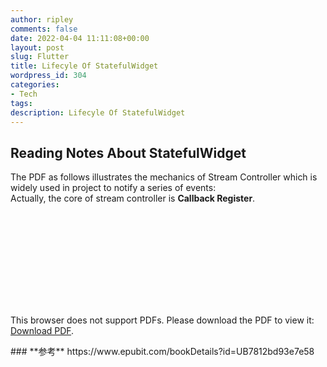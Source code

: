 ```yaml
---
author: ripley
comments: false
date: 2022-04-04 11:11:08+00:00
layout: post
slug: Flutter
title: Lifecyle Of StatefulWidget
wordpress_id: 304
categories:
- Tech
tags:
description: Lifecyle Of StatefulWidget
---
```

## **Reading Notes About StatefulWidget**   
The PDF as follows illustrates the mechanics of Stream Controller which is widely used in project to notify a series of events:  
Actually, the core of stream controller is **Callback Register**.      
    
<object data="https://ririripley.github.io/assets/img/streamController.pdf" type="application/pdf" width="1200px" height="1400px">
    <embed src="https://ririripley.github.io/assets/img/streamController.pdf">
        <p>This browser does not support PDFs. Please download the PDF to view it: <a href="https://ririripley.github.io/assets/img/streamController.pdf">Download PDF</a>.</p>
    </embed>
</object>  
### **参考**     
https://www.epubit.com/bookDetails?id=UB7812bd93e7e58

